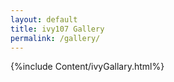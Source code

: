 ```yaml
---
layout: default
title: ivy107 Gallery
permalink: /gallery/
---
```

{%include Content/ivyGallary.html%}